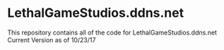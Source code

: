 # LethalGameStudios.ddns.net
This repository contains all of the code for LethalGameStudios.ddns.net
Current Version as of 10/23/17
